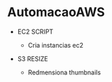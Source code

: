# AutomacaoAWS
- EC2 SCRIPT 

    - Cria instancias ec2 

- S3 RESIZE 
  
  - Redmensiona thumbnails